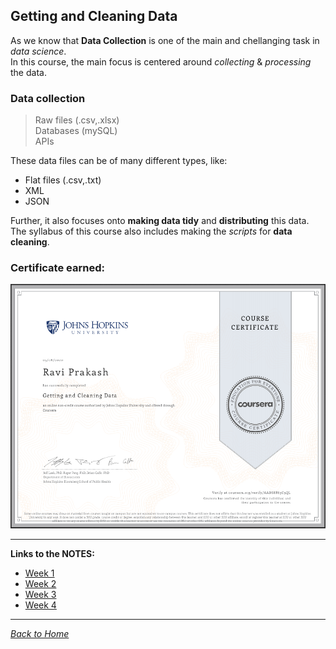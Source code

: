 ## Getting and Cleaning Data

As we know that **Data Collection** is one of the main and chellanging task in _data science_.<br />
In this course, the main focus is centered around _collecting_ & _processing_ the data.

### Data collection
> Raw files (.csv,.xlsx)<br />
> Databases (mySQL)<br />
> APIs

These data files can be of many different types, like:
* Flat files (.csv,.txt)
* XML
* JSON

Further, it also focuses onto **making data tidy** and **distributing** this data.<br />
The syllabus of this course also includes making the _scripts_ for **data cleaning**.

### Certificate earned:
![Certificate yet to be earned!](Certificate.png)

<hr />

**Links to the NOTES:**
* [Week 1](week1)
* [Week 2](week2)
* [Week 3](week3)
* [Week 4](week4)

<hr />

[_Back to Home_](../)

